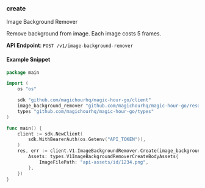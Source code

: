 
### create <a name="create"></a>
Image Background Remover

Remove background from image. Each image costs 5 frames.

**API Endpoint**: `POST /v1/image-background-remover`

#### Example Snippet

```go
package main

import (
	os "os"

	sdk "github.com/magichourhq/magic-hour-go/client"
	image_background_remover "github.com/magichourhq/magic-hour-go/resources/v1/image_background_remover"
	types "github.com/magichourhq/magic-hour-go/types"
)

func main() {
	client := sdk.NewClient(
		sdk.WithBearerAuth(os.Getenv("API_TOKEN")),
	)
	res, err := client.V1.ImageBackgroundRemover.Create(image_background_remover.CreateRequest{
		Assets: types.V1ImageBackgroundRemoverCreateBodyAssets{
			ImageFilePath: "api-assets/id/1234.png",
		},
	})
}

```
